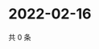 # 2022-02-16

共 0 条

<!-- BEGIN WEIBO -->
<!-- 最后更新时间 Wed Feb 16 2022 07:00:38 GMT+0800 (China Standard Time) -->

<!-- END WEIBO -->
